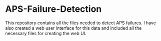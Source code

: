 # APS-Failure-Detection
This repository contains all the files needed to detect APS failures. I have also created a web user interface for this data and included all the necessary files for creating the web UI.
